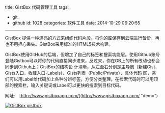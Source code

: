 title: GistBox 代码管理工具
tags:
  - git
  - github
id: 1028
categories: 软件工具
date: 2014-10-29 06:20:55
---

GistBox 提供一种漂亮的方式来组织代码片段。将你的库保存到云端进行备份，再也不用担心丢失。GistBox采用标准的HTML5技术构建。

GistBox使用GitHub的后端，但增加了自己的标签和搜索功能层。使用Github账号登陆Gistbox可以将你的代码直接同步进来，反过来，你在GB上的所有改动也都会同步到Github上；GistBox的结构设 计清晰，从左至右分别是主导航（新建Gist，Gists入口，收藏入口-Labels）、Gists列表（Public/Private）、具体代码 区，亲们可以用Label给代码加上各种分辨标签，方便分类整理，在检索代码时可以用顶部的搜索栏，输入关键词或Label可以更快的搜索到目标代码。

网址:　[http://www.gistboxapp.com/](http://www.gistboxapp.com/ "demo")

[![GistBox gistbox](http://coderzhaopeng-wordpress.stor.sinaapp.com/uploads/2014/09/GistBox-gistbox.jpg)](http://coderzhaopeng-wordpress.stor.sinaapp.com/uploads/2014/09/GistBox-gistbox.jpg)
